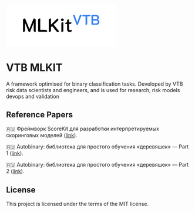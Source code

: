<img src=https://raw.githubusercontent.com/VTB-DS/MLKIT/main/interface/static/vtbmlkit_logo.png width=300 />

VTB MLKIT
===============================

A framework optimised for binary classification tasks. Developed by VTB risk data scientists and engineers, and is used for research, risk models devops and validation

Reference Papers
----------------

🇷🇺 Фреймворк ScoreKit для разработки интерпретируемых скоринговых моделей ([link](https://temofeev.ru/info/articles/freymvork-vtb-scorekit-dlya-razrabotki-interpretiruemykh-skoringovykh-modeley/)). 

🇷🇺 Autobinary: библиотека для простого обучения «деревяшек» — Part 1 ([link](https://habr.com/ru/companies/vtb/articles/725956/)). 

🇷🇺 Autobinary: библиотека для простого обучения «деревяшек» — Part 2 ([link](https://habr.com/ru/companies/vtb/articles/730028/)). 

License
-------

This project is licensed under the terms of the MIT license.
